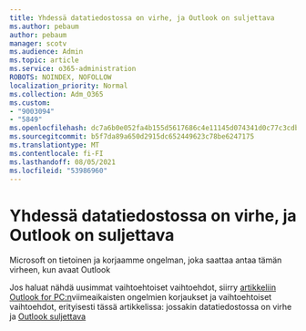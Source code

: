 ```yaml
---
title: Yhdessä datatiedostossa on virhe, ja Outlook on suljettava
ms.author: pebaum
author: pebaum
manager: scotv
ms.audience: Admin
ms.topic: article
ms.service: o365-administration
ROBOTS: NOINDEX, NOFOLLOW
localization_priority: Normal
ms.collection: Adm_O365
ms.custom:
- "9003094"
- "5849"
ms.openlocfilehash: dc7a6b0e052fa4b155d5617686c4e11145d074341d0c77c3cdbe75fd70692567
ms.sourcegitcommit: b5f7da89a650d2915dc652449623c78be6247175
ms.translationtype: MT
ms.contentlocale: fi-FI
ms.lasthandoff: 08/05/2021
ms.locfileid: "53986960"
---
```

# <a name="something-is-wrong-with-one-of-your-data-files-and-outlook-needs-to-close"></a>Yhdessä datatiedostossa on virhe, ja Outlook on suljettava

Microsoft on tietoinen ja korjaamme ongelman, joka saattaa antaa tämän virheen, kun avaat Outlook

Jos haluat nähdä uusimmat vaihtoehtoiset vaihtoehdot, siirry [artikkeliin Outlook for PC:n](https://support.microsoft.com/office/ecf61305-f84f-4e13-bb73-95a214ac1230)viimeaikaisten ongelmien korjaukset ja vaihtoehtoiset vaihtoehdot, erityisesti tässä artikkelissa: jossakin datatiedostossa on virhe ja [Outlook suljettava](https://support.microsoft.com/office/a3b59934-2446-4f2a-bd25-58f88188b9b2)
